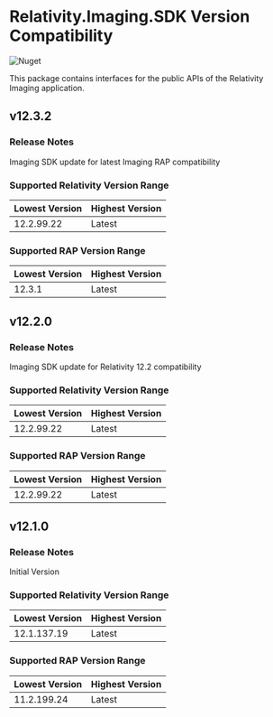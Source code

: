 # Relativity.Imaging.SDK Version Compatibility

![Nuget](https://img.shields.io/nuget/v/Relativity.Imaging.SDK)

This package contains interfaces for the public APIs of the Relativity Imaging application.

## v12.3.2

### Release Notes

Imaging SDK update for latest Imaging RAP compatibility

### Supported Relativity Version Range

Lowest Version | Highest Version
--- | ---
12.2.99.22 | Latest

### Supported RAP Version Range

Lowest Version | Highest Version
--- | ---
12.3.1 | Latest

## v12.2.0

### Release Notes

Imaging SDK update for Relativity 12.2 compatibility

### Supported Relativity Version Range

Lowest Version | Highest Version
--- | ---
12.2.99.22 | Latest

### Supported RAP Version Range

Lowest Version | Highest Version
--- | ---
12.2.99.22 | Latest

## v12.1.0

### Release Notes

Initial Version

### Supported Relativity Version Range

Lowest Version | Highest Version
--- | ---
12.1.137.19 | Latest

### Supported RAP Version Range

Lowest Version | Highest Version
--- | ---
11.2.199.24 | Latest
